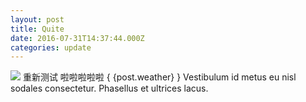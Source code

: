 ```yaml
---
layout: post
title: Quite
date: 2016-07-31T14:37:44.000Z
categories: update
---
```

<img src="/images/fulls/02.jpg" class="fit image">
重新测试 
啦啦啦啦啦
{ {post.weather} }
Vestibulum id metus eu nisl sodales consectetur. Phasellus et ultrices lacus.

